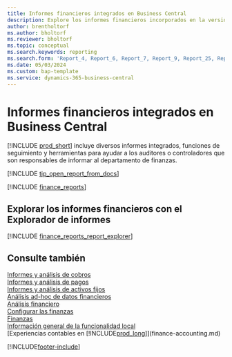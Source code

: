 ```yaml
---
title: Informes financieros integrados en Business Central
description: Explore los informes financieros incorporados en la versión estándar de Business Central.
author: brentholtorf
ms.author: bholtorf
ms.reviewer: bholtorf
ms.topic: conceptual
ms.search.keywords: reporting
ms.search.form: 'Report_4, Report_6, Report_7, Report_9, Report_25, Report_38'
ms.date: 05/03/2024
ms.custom: bap-template
ms.service: dynamics-365-business-central
---
```


# <a name="built-in-finance-reports-in-business-central"></a>Informes financieros integrados en Business Central

[!INCLUDE [prod_short](includes/prod_short.md)] incluye diversos informes integrados, funciones de seguimiento y herramientas para ayudar a los auditores o controladores que son responsables de informar al departamento de finanzas.

[!INCLUDE [tip_open_report_from_docs](includes/tip-open-report-from-docs.md)]

[!INCLUDE [finance_reports](includes/finance-reports-include.md)]

## <a name="explore-finance-reports-with-report-explorer"></a>Explorar los informes financieros con el Explorador de informes

[!INCLUDE [finance_reports_report_explorer](includes/finance-reports-report-explorer-include.md)]

## <a name="see-also"></a>Consulte también

[Informes y análisis de cobros](receivables-reports.md)  
[Informes y análisis de pagos](payables-reports.md)  
[Informes y análisis de activos fijos](fa-reports.md)  
[Análisis ad-hoc de datos financieros](ad-hoc-analysis-finance.md)  
[Análisis financiero](bi.md)  
[Configurar las finanzas](finance-setup-finance.md)  
[Finanzas](finance.md)  
[Información general de la funcionalidad local](about-localization.md)  
[Experiencias contables en [!INCLUDE[prod_long](includes/prod_long.md)]](finance-accounting.md)  

[!INCLUDE[footer-include](includes/footer-banner.md)]
